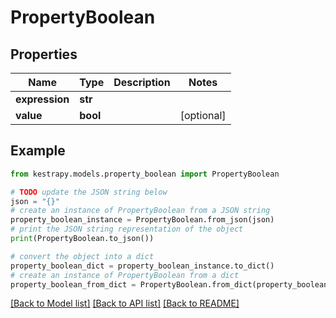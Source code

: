 # PropertyBoolean


## Properties

Name | Type | Description | Notes
------------ | ------------- | ------------- | -------------
**expression** | **str** |  | 
**value** | **bool** |  | [optional] 

## Example

```python
from kestrapy.models.property_boolean import PropertyBoolean

# TODO update the JSON string below
json = "{}"
# create an instance of PropertyBoolean from a JSON string
property_boolean_instance = PropertyBoolean.from_json(json)
# print the JSON string representation of the object
print(PropertyBoolean.to_json())

# convert the object into a dict
property_boolean_dict = property_boolean_instance.to_dict()
# create an instance of PropertyBoolean from a dict
property_boolean_from_dict = PropertyBoolean.from_dict(property_boolean_dict)
```
[[Back to Model list]](../README.md#documentation-for-models) [[Back to API list]](../README.md#documentation-for-api-endpoints) [[Back to README]](../README.md)


